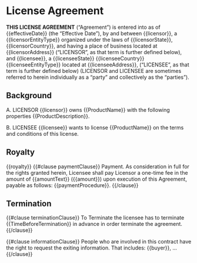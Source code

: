 License Agreement
=================

**THIS LICENSE AGREEMENT** (“Agreement”) is entered into as of {{effectiveDate}} (the “Effective Date”), by and between {{licensor}}, a {{licensorEntityType}} organized under the laws of {{licensorState}}, {{licensorCountry}}, and having a place of business located at {{licensorAddress}} (“LICENSOR”, as that term is further defined below), and {{licensee}}, a {{licenseeState}} {{licenseeCountry}} {{licenseeEntityType}} located at {{licenseeAddress}}, (“LICENSEE”, as that term is further defined below) (LICENSOR and LICENSEE are sometimes referred to herein individually as a “party” and collectively as the “parties”).

Background
----------
A. LICENSOR {{licensor}} owns {{ProductName}} with the following properties {{ProductDescription}}.

B. LICENSEE {{licensee}} wants to license {{ProductName}} on the terms and conditions of this license.

Royalty
------
{{royalty}}
{{#clause paymentClause}}
Payment. As consideration in full for the rights granted herein, Licensee shall pay Licensor a one-time fee in the amount of {{amountText}} ({{amount}}) upon execution of this Agreement, payable as follows: {{paymentProcedure}}.
{{/clause}}

Termination
-----------
{{#clause terminationClause}}
To Terminate the licensee has to terminate {{TimeBeforeTermination}} in advance in order terminate the agreement.
{{/clause}}



{{#clause informationClause}}
People who are involved in this contract have the right to request the exiting information. That includes: {{buyer}}, ...
{{/clause}}